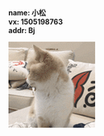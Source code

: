 **name: 小松** <br/>
**vx: 1505198763**<br/>
**addr: Bj**<br/>


![image](https://github.com/zsXIaoYI/MyNote/blob/master/img/cat.gif)